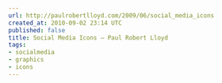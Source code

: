 ```yaml
---
url: http://paulrobertlloyd.com/2009/06/social_media_icons
created_at: 2010-09-02 23:14 UTC
published: false
title: Social Media Icons — Paul Robert Lloyd
tags:
- socialmedia
- graphics
- icons
---
```



